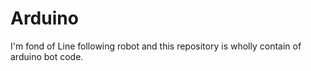 # Arduino
I'm fond of Line following robot and this repository is wholly contain of arduino bot code.
